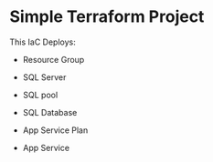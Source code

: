 # Simple Terraform Project

This IaC Deploys:

- Resource Group

- SQL Server

- SQL pool

- SQL Database

- App Service Plan

- App Service